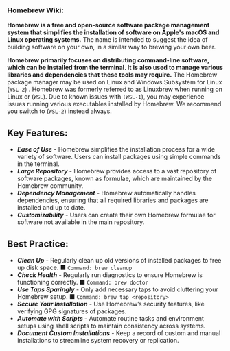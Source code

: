 ### Homebrew Wiki:

**Homebrew is a free and open-source software package management system that simplifies the installation of software on Apple's macOS and Linux operating systems.** The name is intended to suggest the idea of building software on your own, in a similar way to brewing your own beer.

**Homebrew primarily focuses on distributing command-line software, which can be installed from the terminal. It is also used to manage various libraries and dependencies that these tools may require.** The Homebrew package manager may be used on Linux and Windows Subsystem for Linux (`WSL-2`) . Homebrew was formerly referred to as Linuxbrew when running on Linux or (`WSL`). Due to known issues with `(WSL-1`), you may experience issues running various executables installed by Homebrew. We recommend you switch to (`WSL-2`) instead always.

## Key Features:

- ***Ease of Use*** - Homebrew simplifies the installation process for a wide variety of software. Users can install packages using simple commands in the terminal.
- ***Large Repository*** - Homebrew provides access to a vast repository of software packages, known as formulae, which are maintained by the Homebrew community.
- ***Dependency Management*** - Homebrew automatically handles dependencies, ensuring that all required libraries and packages are installed and up to date.
- ***Customizability*** -  Users can create their own Homebrew formulae for software not available in the main repository.

## Best Practice:

- ***Clean Up*** - Regularly clean up old versions of installed packages to free up disk space.
     ■  `Command: brew cleanup` 
- ***Check Health*** - Regularly run diagnostics to ensure Homebrew is functioning correctly.
     ■ `Command: brew doctor`
- ***Use Taps Sparingly*** - Only add necessary taps to avoid cluttering your Homebrew setup.
     ■ `Command: brew tap <repository>`
- ***Secure Your Installation*** - Use Homebrew’s security features, like verifying GPG signatures of packages.
- ***Automate with Scripts*** - Automate routine tasks and environment setups using shell scripts to maintain consistency across systems.
- ***Document Custom Installations*** - Keep a record of custom and manual installations to streamline system recovery or replication.
